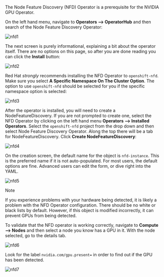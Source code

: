 The Node Feature Discovery (NFD) Operator is a prerequisite for the NVIDIA GPU Operator. 

On the left hand menu, navigate to **Operators --> OperatorHub** and then search of the Node Feature Discovery Operator:

![nfd1](../images/ai_node_feature_discovery1.png)

The next screen is purely informational, explaining a bit about the operator itself. There are no options on this page, so after you are done reading you can click the **Install** button:

![nfd2](../images/ai_node_feature_discovery2.png)

Red Hat *strongly* recommends installing the NFD Operator to `openshift-nfd`. Make sure you select **A Specific Namespace On The Cluster Option**. The option to use `openshift-nfd` should be selected for you if the specific namespace option is selected:

![nfd3](../images/ai_node_feature_discovery3.png)

After the operator is installed, you will need to create a NodeFeatureDiscovery. If you are not prompted to create one, select the NFD Operator by clicking on the left hand menu **Operators --> Installed Operators**. Select the `openshift-nfd` project from the drop down and then select Node Feature Discovery Operator. Along the top there will be a tab for NodeFeatureDiscovery. Click **Create NodeFeatureDiscovery**:

![nfd4](../images/ai_node_feature_discovery4.png)

On the creation screen, the default name for the object is `nfd-instance`. This is the preferred name if it is not auto-populated. For most users, the default options are fine. Advanced users can edit the form, or dive right into the YAML.

![nfd5](../images/ai_node_feature_discovery5.png)

> [!NOTE]
> If you experience problems with your hardware being detected, it is likely a problem with the NFD Operator configuration. There should be no white or black lists by default. However, if this object is modified incorrectly, it can prevent GPUs from being detected.

To validate that the NFD operator is working correctly, navigate to **Compute --> Nodes** and then select a node you know has a GPU in it. With the node selected, go to the details tab.

![nfd6](../images/ai_node_feature_discovery6.png)

Look for the label `nvidia.com/gpu.present=` in order to find out if the GPU has been detected.

![nfd7](../images/ai_node_feature_discovery7.png)